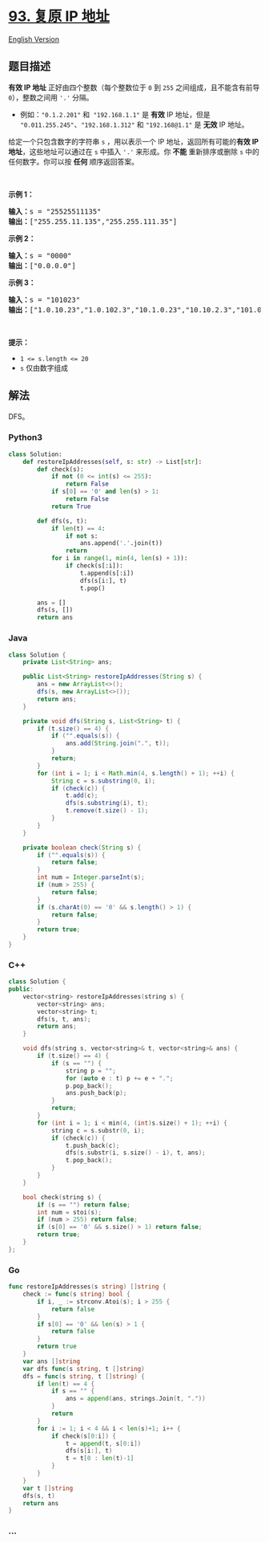 # [93. 复原 IP 地址](https://leetcode.cn/problems/restore-ip-addresses)

[English Version](/solution/0000-0099/0093.Restore%20IP%20Addresses/README_EN.md)

## 题目描述

<!-- 这里写题目描述 -->

<p><strong>有效 IP 地址</strong> 正好由四个整数（每个整数位于 <code>0</code> 到 <code>255</code> 之间组成，且不能含有前导 <code>0</code>），整数之间用 <code>'.'</code> 分隔。</p>

<ul>
	<li>例如：<code>"0.1.2.201"</code> 和<code> "192.168.1.1"</code> 是 <strong>有效</strong> IP 地址，但是 <code>"0.011.255.245"</code>、<code>"192.168.1.312"</code> 和 <code>"192.168@1.1"</code> 是 <strong>无效</strong> IP 地址。</li>
</ul>

<p>给定一个只包含数字的字符串 <code>s</code> ，用以表示一个 IP 地址，返回所有可能的<strong>有效 IP 地址</strong>，这些地址可以通过在 <code>s</code> 中插入&nbsp;<code>'.'</code> 来形成。你 <strong>不能</strong>&nbsp;重新排序或删除 <code>s</code> 中的任何数字。你可以按 <strong>任何</strong> 顺序返回答案。</p>

<p>&nbsp;</p>

<p><strong>示例 1：</strong></p>

<pre>
<strong>输入：</strong>s = "25525511135"
<strong>输出：</strong>["255.255.11.135","255.255.111.35"]
</pre>

<p><strong>示例 2：</strong></p>

<pre>
<strong>输入：</strong>s = "0000"
<strong>输出：</strong>["0.0.0.0"]
</pre>

<p><strong>示例 3：</strong></p>

<pre>
<strong>输入：</strong>s = "101023"
<strong>输出：</strong>["1.0.10.23","1.0.102.3","10.1.0.23","10.10.2.3","101.0.2.3"]
</pre>

<p>&nbsp;</p>

<p><strong>提示：</strong></p>

<ul>
	<li><code>1 &lt;= s.length &lt;= 20</code></li>
	<li><code>s</code> 仅由数字组成</li>
</ul>

## 解法

<!-- 这里可写通用的实现逻辑 -->

DFS。

<!-- tabs:start -->

### **Python3**

<!-- 这里可写当前语言的特殊实现逻辑 -->

```python
class Solution:
    def restoreIpAddresses(self, s: str) -> List[str]:
        def check(s):
            if not (0 <= int(s) <= 255):
                return False
            if s[0] == '0' and len(s) > 1:
                return False
            return True

        def dfs(s, t):
            if len(t) == 4:
                if not s:
                    ans.append('.'.join(t))
                return
            for i in range(1, min(4, len(s) + 1)):
                if check(s[:i]):
                    t.append(s[:i])
                    dfs(s[i:], t)
                    t.pop()

        ans = []
        dfs(s, [])
        return ans
```

### **Java**

<!-- 这里可写当前语言的特殊实现逻辑 -->

```java
class Solution {
    private List<String> ans;

    public List<String> restoreIpAddresses(String s) {
        ans = new ArrayList<>();
        dfs(s, new ArrayList<>());
        return ans;
    }

    private void dfs(String s, List<String> t) {
        if (t.size() == 4) {
            if ("".equals(s)) {
                ans.add(String.join(".", t));
            }
            return;
        }
        for (int i = 1; i < Math.min(4, s.length() + 1); ++i) {
            String c = s.substring(0, i);
            if (check(c)) {
                t.add(c);
                dfs(s.substring(i), t);
                t.remove(t.size() - 1);
            }
        }
    }

    private boolean check(String s) {
        if ("".equals(s)) {
            return false;
        }
        int num = Integer.parseInt(s);
        if (num > 255) {
            return false;
        }
        if (s.charAt(0) == '0' && s.length() > 1) {
            return false;
        }
        return true;
    }
}
```

### **C++**

```cpp
class Solution {
public:
    vector<string> restoreIpAddresses(string s) {
        vector<string> ans;
        vector<string> t;
        dfs(s, t, ans);
        return ans;
    }

    void dfs(string s, vector<string>& t, vector<string>& ans) {
        if (t.size() == 4) {
            if (s == "") {
                string p = "";
                for (auto e : t) p += e + ".";
                p.pop_back();
                ans.push_back(p);
            }
            return;
        }
        for (int i = 1; i < min(4, (int)s.size() + 1); ++i) {
            string c = s.substr(0, i);
            if (check(c)) {
                t.push_back(c);
                dfs(s.substr(i, s.size() - i), t, ans);
                t.pop_back();
            }
        }
    }

    bool check(string s) {
        if (s == "") return false;
        int num = stoi(s);
        if (num > 255) return false;
        if (s[0] == '0' && s.size() > 1) return false;
        return true;
    }
};
```

### **Go**

```go
func restoreIpAddresses(s string) []string {
	check := func(s string) bool {
		if i, _ := strconv.Atoi(s); i > 255 {
			return false
		}
		if s[0] == '0' && len(s) > 1 {
			return false
		}
		return true
	}
	var ans []string
	var dfs func(s string, t []string)
	dfs = func(s string, t []string) {
		if len(t) == 4 {
			if s == "" {
				ans = append(ans, strings.Join(t, "."))
			}
			return
		}
		for i := 1; i < 4 && i < len(s)+1; i++ {
			if check(s[0:i]) {
				t = append(t, s[0:i])
				dfs(s[i:], t)
				t = t[0 : len(t)-1]
			}
		}
	}
	var t []string
	dfs(s, t)
	return ans
}
```

### **...**

```

```

<!-- tabs:end -->
